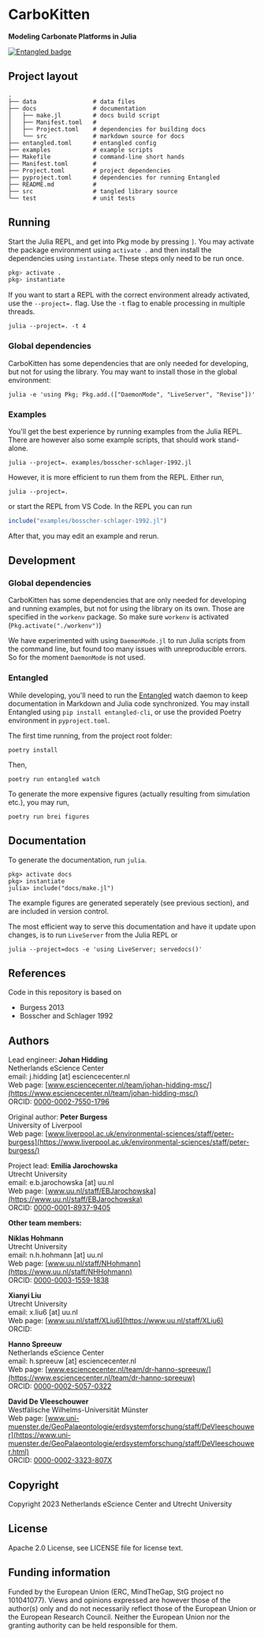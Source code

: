 # CarboKitten
**Modeling Carbonate Platforms in Julia**

[![Entangled badge](https://img.shields.io/badge/entangled-Use%20the%20source!-%2300aeff)](https://entangled.github.io/)

## Project layout

```
.
├── data                # data files
├── docs                # documentation
│   ├── make.jl         # docs build script
│   ├── Manifest.toml   # 
│   ├── Project.toml    # dependencies for building docs
│   └── src             # markdown source for docs
├── entangled.toml      # entangled config
├── examples            # example scripts
├── Makefile            # command-line short hands
├── Manifest.toml       #
├── Project.toml        # project dependencies
├── pyproject.toml      # dependencies for running Entangled
├── README.md           # 
├── src                 # tangled library source
└── test                # unit tests
```

## Running

Start the Julia REPL, and get into Pkg mode by pressing `]`. You may activate the package environment using `activate .` and then install the dependencies using `instantiate`. These steps only need to be run once.

```julia
pkg> activate .
pkg> instantiate
```

If you want to start a REPL with the correct environment already activated, use the `--project=.` flag. Use the `-t` flag to enable processing in multiple threads.

```shell
julia --project=. -t 4
```

### Global dependencies
CarboKitten has some dependencies that are only needed for developing, but not for using the library. You may want to install those in the global environment:

```shell
julia -e 'using Pkg; Pkg.add.(["DaemonMode", "LiveServer", "Revise"])'
```

### Examples

You'll get the best experience by running examples from the Julia REPL. There are however also some example scripts, that should work stand-alone.

```shell
julia --project=. examples/bosscher-schlager-1992.jl
```

However, it is more efficient to run them from the REPL. Either run,

```shell
julia --project=.
```

or start the REPL from VS Code. In the REPL you can run

```julia
include("examples/bosscher-schlager-1992.jl")
```

After that, you may edit an example and rerun.

## Development

### Global dependencies
CarboKitten has some dependencies that are only needed for developing and running examples, but not for using the library on its own. Those are specified in the `workenv` package. So make sure `workenv` is activated (`Pkg.activate("./workenv")`)

We have experimented with using `DaemonMode.jl` to run Julia scripts from the command line, but found too many issues with unreproducible errors. So for the moment `DaemonMode` is not used.

### Entangled
While developing, you'll need to run the [Entangled](https://entangled.github.io/) watch daemon to keep documentation in Markdown and Julia code synchronized. You may install Entangled using `pip install entangled-cli`, or use the provided Poetry environment in `pyproject.toml`.

The first time running, from the project root folder:

```shell
poetry install
```

Then,

```shell
poetry run entangled watch
```

To generate the more expensive figures (actually resulting from simulation etc.), you may run,

```shell
poetry run brei figures
```

## Documentation
To generate the documentation, run `julia`.

```
pkg> activate docs
pkg> instantiate
julia> include("docs/make.jl")
```

The example figures are generated seperately (see previous section), and are included in version control.

The most efficient way to serve this documentation and have it update upon changes, is to run `LiveServer` from the Julia REPL or

```shell
julia --project=docs -e 'using LiveServer; servedocs()'
```

## References

Code in this repository is based on

- Burgess 2013
- Bosscher and Schlager 1992

## Authors

Lead engineer: __Johan Hidding__  
Netherlands eScience Center  
email: j.hidding [at] esciencecenter.nl   
Web page: [www.esciencecenter.nl/team/johan-hidding-msc/](https://www.esciencecenter.nl/team/johan-hidding-msc/)  
ORCID: [0000-0002-7550-1796](https://orcid.org/0000-0002-7550-1796)

Original author: __Peter Burgess__  
University of Liverpool  
Web page: [www.liverpool.ac.uk/environmental-sciences/staff/peter-burgess](https://www.liverpool.ac.uk/environmental-sciences/staff/peter-burgess/)

Project lead: __Emilia Jarochowska__  
Utrecht University  
email: e.b.jarochowska [at] uu.nl  
Web page: [www.uu.nl/staff/EBJarochowska](https://www.uu.nl/staff/EBJarochowska)  
ORCID: [0000-0001-8937-9405](https://orcid.org/0000-0001-8937-9405)

**Other team members:**

__Niklas Hohmann__  
Utrecht University  
email: n.h.hohmann [at] uu.nl  
Web page: [www.uu.nl/staff/NHohmann](https://www.uu.nl/staff/NHHohmann)  
ORCID: [0000-0003-1559-1838](https://orcid.org/0000-0003-1559-1838)

__Xianyi Liu__  
Utrecht University  
email: x.liu6 [at] uu.nl  
Web page: [www.uu.nl/staff/XLiu6](https://www.uu.nl/staff/XLiu6)  
ORCID: 

__Hanno Spreeuw__  
Netherlands eScience Center  
email: h.spreeuw [at] esciencecenter.nl  
Web page: [www.esciencecenter.nl/team/dr-hanno-spreeuw/](https://www.esciencecenter.nl/team/dr-hanno-spreeuw)  
ORCID: [0000-0002-5057-0322](https://orcid.org/0000-0002-5057-0322)

__David De Vleeschouwer__  
Westfälische Wilhelms-Universität Münster  
Web page: [www.uni-muenster.de/GeoPalaeontologie/erdsystemforschung/staff/DeVleeschouwer](https://www.uni-muenster.de/GeoPalaeontologie/erdsystemforschung/staff/DeVleeschouwer.html)  
ORCID: [0000-0002-3323-807X](https://orcid.org/0000-0002-3323-807X)

## Copyright

Copyright 2023 Netherlands eScience Center and Utrecht University

## License

Apache 2.0 License, see LICENSE file for license text.

## Funding information

Funded by the European Union (ERC, MindTheGap, StG project no 101041077). Views and opinions expressed are however those of the author(s) only and do not necessarily reflect those of the European Union or the European Research Council. Neither the European Union nor the granting authority can be held responsible for them.


